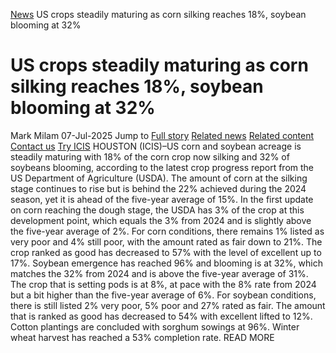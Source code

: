 [News](https://www.icis.com/explore/resources/news/) US crops steadily maturing as corn silking reaches 18%, soybean blooming at 32%
# US crops steadily maturing as corn silking reaches 18%, soybean blooming at 32%
Mark Milam
07-Jul-2025
Jump to
[Full story](https://www.icis.com/explore/resources/news/2025/07/07/11117184/us-crops-steadily-maturing-as-corn-silking-reaches-18-soybean-blooming-at-32/#full-story)
[Related news](https://www.icis.com/explore/resources/news/2025/07/07/11117184/us-crops-steadily-maturing-as-corn-silking-reaches-18-soybean-blooming-at-32/#related-articles)
[Related content](https://www.icis.com/explore/resources/news/2025/07/07/11117184/us-crops-steadily-maturing-as-corn-silking-reaches-18-soybean-blooming-at-32/#related-contents)
[Contact us](https://www.icis.com/explore/resources/news/2025/07/07/11117184/us-crops-steadily-maturing-as-corn-silking-reaches-18-soybean-blooming-at-32/#contact-us)
[Try ICIS](https://www.icis.com/explore/contact/try-icis-today/?intcmp=individual-news_try-icis)
HOUSTON (ICIS)–US corn and soybean acreage is steadily maturing with 18% of the corn crop now silking and 32% of soybeans blooming, according to the latest crop progress report from the US Department of Agriculture (USDA). 
The amount of corn at the silking stage continues to rise but is behind the 22% achieved during the 2024 season, yet it is ahead of the five-year average of 15%. 
In the first update on corn reaching the dough stage, the USDA has 3% of the crop at this development point, which equals the 3% from 2024 and is slightly above the five-year average of 2%. 
For corn conditions, there remains 1% listed as very poor and 4% still poor, with the amount rated as fair down to 21%. The crop ranked as good has decreased to 57% with the level of excellent up to 17%. 
Soybean emergence has reached 96% and blooming is at 32%, which matches the 32% from 2024 and is above the five-year average of 31%. 
The crop that is setting pods is at 8%, at pace with the 8% rate from 2024 but a bit higher than the five-year average of 6%. 
For soybean conditions, there is still listed 2% very poor, 5% poor and 27% rated as fair. 
The amount that is ranked as good has decreased to 54% with excellent lifted to 12%. 
Cotton plantings are concluded with sorghum sowings at 96%. 
Winter wheat harvest has reached a 53% completion rate. 
READ MORE